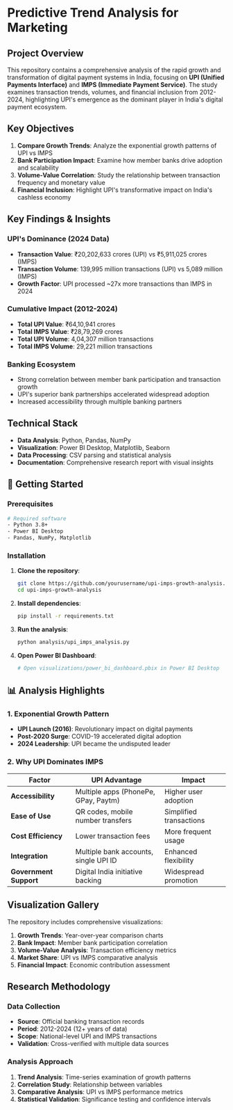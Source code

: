 # Predictive Trend Analysis for Marketing

## Project Overview

This repository contains a comprehensive analysis of the rapid growth and transformation of digital payment systems in India, focusing on **UPI (Unified Payments Interface)** and **IMPS (Immediate Payment Service)**. The study examines transaction trends, volumes, and financial inclusion from 2012-2024, highlighting UPI's emergence as the dominant player in India's digital payment ecosystem.

## Key Objectives

1. **Compare Growth Trends**: Analyze the exponential growth patterns of UPI vs IMPS
2. **Bank Participation Impact**: Examine how member banks drive adoption and scalability
3. **Volume-Value Correlation**: Study the relationship between transaction frequency and monetary value
4. **Financial Inclusion**: Highlight UPI's transformative impact on India's cashless economy

## Key Findings & Insights

### UPI's Dominance (2024 Data)
- **Transaction Value**: ₹20,202,633 crores (UPI) vs ₹5,911,025 crores (IMPS)
- **Transaction Volume**: 139,995 million transactions (UPI) vs 5,089 million (IMPS)
- **Growth Factor**: UPI processed ~27x more transactions than IMPS in 2024

### Cumulative Impact (2012-2024)
- **Total UPI Value**: ₹64,10,941 crores
- **Total IMPS Value**: ₹28,79,269 crores
- **Total UPI Volume**: 4,04,307 million transactions
- **Total IMPS Volume**: 29,221 million transactions

### Banking Ecosystem
- Strong correlation between member bank participation and transaction growth
- UPI's superior bank partnerships accelerated widespread adoption
- Increased accessibility through multiple banking partners

## Technical Stack

- **Data Analysis**: Python, Pandas, NumPy
- **Visualization**: Power BI Desktop, Matplotlib, Seaborn
- **Data Processing**: CSV parsing and statistical analysis
- **Documentation**: Comprehensive research report with visual insights
## 🚀 Getting Started
### Prerequisites
```bash
# Required software
- Python 3.8+
- Power BI Desktop
- Pandas, NumPy, Matplotlib
```

### Installation
1. **Clone the repository**:
   ```bash
   git clone https://github.com/yourusername/upi-imps-growth-analysis.git
   cd upi-imps-growth-analysis
   ```

2. **Install dependencies**:
   ```bash
   pip install -r requirements.txt
   ```

3. **Run the analysis**:
   ```bash
   python analysis/upi_imps_analysis.py
   ```

4. **Open Power BI Dashboard**:
   ```bash
   # Open visualizations/power_bi_dashboard.pbix in Power BI Desktop
   ```

## 📊 Analysis Highlights

### 1. Exponential Growth Pattern
- **UPI Launch (2016)**: Revolutionary impact on digital payments
- **Post-2020 Surge**: COVID-19 accelerated digital adoption
- **2024 Leadership**: UPI became the undisputed leader

### 2. Why UPI Dominates IMPS

| Factor | UPI Advantage | Impact |
|--------|---------------|---------|
| **Accessibility** | Multiple apps (PhonePe, GPay, Paytm) | Higher user adoption |
| **Ease of Use** | QR codes, mobile number transfers | Simplified transactions |
| **Cost Efficiency** | Lower transaction fees | More frequent usage |
| **Integration** | Multiple bank accounts, single UPI ID | Enhanced flexibility |
| **Government Support** | Digital India initiative backing | Widespread promotion |

## Visualization Gallery

The repository includes comprehensive visualizations:

1. **Growth Trends**: Year-over-year comparison charts
2. **Bank Impact**: Member bank participation correlation
3. **Volume-Value Analysis**: Transaction efficiency metrics
4. **Market Share**: UPI vs IMPS comparative analysis
5. **Financial Impact**: Economic contribution assessment

## Research Methodology

### Data Collection
- **Source**: Official banking transaction records
- **Period**: 2012-2024 (12+ years of data)
- **Scope**: National-level UPI and IMPS transactions
- **Validation**: Cross-verified with multiple data sources

### Analysis Approach
1. **Trend Analysis**: Time-series examination of growth patterns
2. **Correlation Study**: Relationship between variables
3. **Comparative Analysis**: UPI vs IMPS performance metrics
4. **Statistical Validation**: Significance testing and confidence intervals

